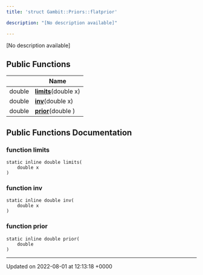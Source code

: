 ```yaml
---
title: 'struct Gambit::Priors::flatprior'

description: "[No description available]"

---
```









[No description available]

## Public Functions

|                | Name           |
| -------------- | -------------- |
| double | **[limits](/documentation/code/classes/structgambit_1_1priors_1_1flatprior/#function-limits)**(double x) |
| double | **[inv](/documentation/code/classes/structgambit_1_1priors_1_1flatprior/#function-inv)**(double x) |
| double | **[prior](/documentation/code/classes/structgambit_1_1priors_1_1flatprior/#function-prior)**(double ) |

## Public Functions Documentation

### function limits

```
static inline double limits(
    double x
)
```


### function inv

```
static inline double inv(
    double x
)
```


### function prior

```
static inline double prior(
    double 
)
```


-------------------------------

Updated on 2022-08-01 at 12:13:18 +0000